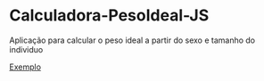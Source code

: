 # Calculadora-PesoIdeal-JS

<p>Aplicação para calcular o peso ideal a partir do sexo e tamanho do individuo</p>

<a href="https://uploaddeimagens.com.br/images/003/329/346/original/peso.gif?1625947706"></a>


<a href="https://uploaddeimagens.com.br/images/003/329/346/original/peso.gif?1625947706">Exemplo</a>
